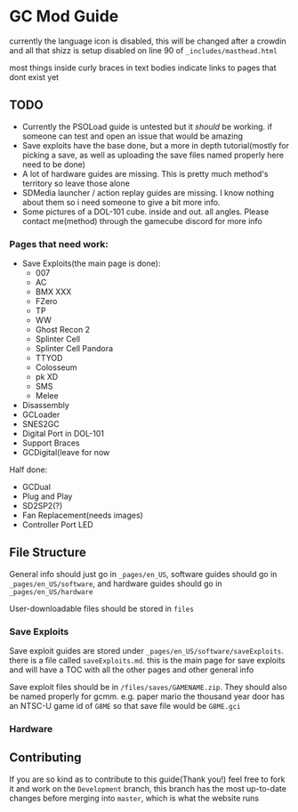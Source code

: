 # GC Mod Guide

currently the language icon is disabled, this will be changed after a crowdin and all that shizz is setup
disabled on line 90 of `_includes/masthead.html`

most things inside curly braces in text bodies indicate links to pages that dont exist yet

## TODO
* Currently the PSOLoad guide is untested but it *should* be working. if someone can test and open an issue that would be amazing
* Save exploits have the base done, but a more in depth tutorial(mostly for picking a save, as well as uploading the save files named properly here need to be done)
* A lot of hardware guides are missing. This is pretty much method's territory so leave those alone
* SDMedia launcher / action replay guides are missing. I know nothing about them so i need someone to give a bit more info.
* Some pictures of a DOL-101 cube. inside and out. all angles. Please contact me(method) through the gamecube discord for more info

### Pages that need work:
+ Save Exploits(the main page is done):
    + 007
    + AC
    + BMX XXX
    + FZero
    + TP
    + WW
    + Ghost Recon 2
    + Splinter Cell
    + Splinter Cell Pandora
    + TTYOD
    + Colosseum
    + pk XD
    + SMS
    + Melee
+ Disassembly
+ GCLoader
+ SNES2GC
+ Digital Port in DOL-101
+ Support Braces
+ GCDigital(leave for now

Half done:
+ GCDual
+ Plug and Play
+ SD2SP2(?)
+ Fan Replacement(needs images)
+ Controller Port LED

## File Structure
General info should just go in `_pages/en_US`, software guides should go in `_pages/en_US/software`, and hardware guides should go in `_pages/en_US/hardware`

User-downloadable files should be stored in `files`

### Save Exploits
Save exploit guides are stored under `_pages/en_US/software/saveExploits`. there is a file called `saveExploits.md`. this is the main page for save exploits and will have a TOC with all the other pages and other general info

Save exploit files should be in `/files/saves/GAMENAME.zip`. They should also be named properly for gcmm. e.g. paper mario the thousand year door has an NTSC-U game id of `G8ME` so that save file would be `G8ME.gci`

### Hardware

## Contributing

If you are so kind as to contribute to this guide(Thank you!) feel free to fork it and work on the `Development` branch, this branch has the most up-to-date changes before merging into `master`, which is what the website runs